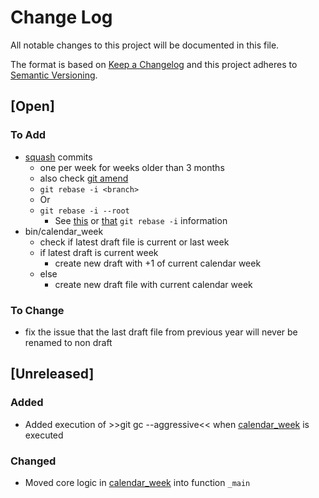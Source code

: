 # Change Log

All notable changes to this project will be documented in this file.

The format is based on [Keep a Changelog](http://keepachangelog.com/)
and this project adheres to [Semantic Versioning](http://semver.org/).

## [Open]

### To Add

* [squash](https://opensource.com/article/22/4/manage-git-commits-rebase-i-command) commits
    * one per week for weeks older than 3 months
    * also check [git amend](https://opensource.com/article/22/4/git-tips)
    * `git rebase -i <branch>`
    * Or
    * `git rebase -i --root`
      * See [this](https://opensource.com/article/22/11/advanced-git-commands) or [that](https://opensource.com/article/22/11/git-tips-technical-writers) `git rebase -i` information
* bin/calendar_week
    * check if latest draft file is current or last week
    * if latest draft is current week
        * create new draft with +1 of current calendar week
    * else
        * create new draft file with current calendar week

### To Change

* fix the issue that the last draft file from previous year will never be renamed to non draft

## [Unreleased]

### Added

* Added execution of >>git gc --aggressive<< when [calendar_week](bin/calendar_week) is executed

### Changed

* Moved core logic in [calendar_week](bin/calendar_week) into function `_main`

